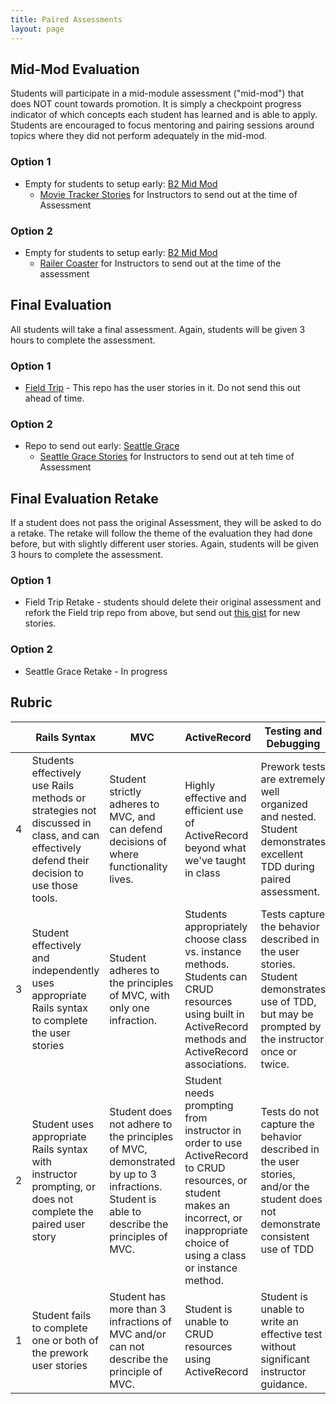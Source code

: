 ```yaml
---
title: Paired Assessments
layout: page
---
```



## Mid-Mod Evaluation
Students will participate in a mid-module assessment ("mid-mod") that does NOT count towards promotion. It is simply a checkpoint progress indicator of which concepts each student has learned and is able to apply. Students are encouraged to focus mentoring and pairing sessions around topics where they did not perform adequately in the mid-mod.

### Option 1
* Empty for students to setup early: [B2 Mid Mod](https://github.com/turingschool-examples/b2-mid-mod)
  - [Movie Tracker Stories](https://docs.google.com/document/d/134eJDgubFdBqxsaBRicdBVypxRGF15pjqh1UctqoVXw/edit?usp=sharing)  for Instructors to send out at the time of Assessment

  
  
### Option 2
* Empty for students to setup early: [B2 Mid Mod](https://github.com/turingschool-examples/b2-mid-mod)
  - [Railer Coaster](https://docs.google.com/document/d/1vCAdgkndzD5gLCoMBg91N1W3RQ4mfLAkSOCQHLmNa-s/edit?usp=sharing) for Instructors to send out at the time of the assessment

## Final Evaluation
All students will take a final assessment. Again, students will be given 3 hours to complete the assessment.

### Option 1
* [Field Trip](https://github.com/turingschool/field_trip) - This repo has the user stories in it. Do not send this out ahead of time.

### Option 2
* Repo to send out early: [Seattle Grace](https://github.com/turingschool-examples/seattle_grace)
  - [Seattle Grace Stories](https://docs.google.com/document/d/145bAL6_VdodvXr0fJ-HM71FsCsFhUWjUNoJESO78RP8/edit?usp=sharing) for Instructors to send out at teh time of Assessment

## Final Evaluation Retake
If a student does not pass the original Assessment, they will be asked to do a retake. The retake will follow the theme of the evaluation they had done before, but with slightly different user stories. Again, students will be given 3 hours to complete the assessment.

### Option 1
* Field Trip Retake - students should delete their original assessment and refork the Field trip repo from above, but send out [this gist](https://gist.github.com/megstang/64ab9c82e76fac195f1f901a8372bb23) for new stories. 


### Option 2
* Seattle Grace Retake - In progress


## Rubric

| | Rails Syntax | MVC | ActiveRecord | Testing and Debugging |
| -- | -- | -- | -- | -- |
| 4 | Students effectively use Rails methods or strategies not discussed in class, and can effectively defend their decision to use those tools. | Student strictly adheres to MVC, and can defend decisions of where functionality lives. | Highly effective and efficient use of ActiveRecord beyond what we've taught in class | Prework tests are extremely well organized and nested. Student demonstrates excellent TDD during paired assessment. |
| 3 | Student effectively and independently uses appropriate Rails syntax to complete the user stories | Student adheres to the principles of MVC, with only one infraction. | Students appropriately choose class vs. instance methods. Students can CRUD resources using built in ActiveRecord methods and ActiveRecord associations. | Tests capture the behavior described in the user stories. Student demonstrates use of TDD, but may be prompted by the instructor once or twice. |
| 2 | Student uses appropriate Rails syntax with instructor prompting, or does not complete the paired user story | Student does not adhere to the principles of MVC, demonstrated by up to 3 infractions. Student is able to describe the principles of MVC. | Student needs  prompting from instructor in order to use ActiveRecord to CRUD resources, or student makes an incorrect, or inappropriate choice of using a class or instance method. | Tests do not capture the behavior described in the user stories, and/or the student does not demonstrate consistent use of TDD |
| 1 | Student fails to complete one or both of the prework user stories | Student has more than 3 infractions of MVC and/or can not describe the principle of MVC. | Student is unable to CRUD resources using ActiveRecord | Student is unable to write an effective test without significant instructor guidance. |


